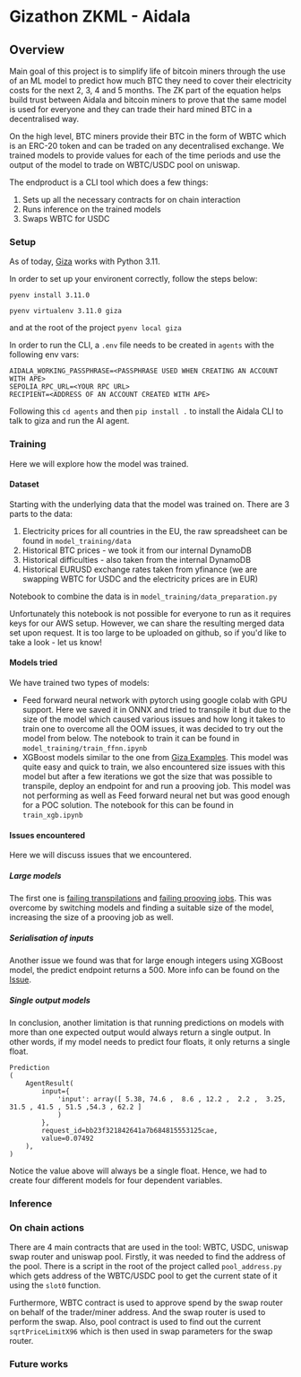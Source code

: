 # Gizathon ZKML - Aidala

## Overview

Main goal of this project is to simplify life of bitcoin miners through the use of an ML model to predict how much BTC they need to cover their electricity costs for the next 2, 3, 4 and 5 months. The ZK part of the equation helps build trust between Aidala and bitcoin miners to prove that the same model is used for everyone and they can trade their hard mined BTC in a decentralised way. 

On the high level, BTC miners provide their BTC in the form of WBTC which is an ERC-20 token and can be traded on any decentralised exchange. We trained models to provide values for each of the time periods and use the output of the model to trade on WBTC/USDC pool on uniswap. 

The endproduct is a CLI tool which does a few things:
1) Sets up all the necessary contracts for on chain interaction
2) Runs inference on the trained models
3) Swaps WBTC for USDC

### Setup

As of today, [Giza](https://docs.gizatech.xyz/welcome/installation) works with Python 3.11.

In order to set up your environent correctly, follow the steps below:

`pyenv install 3.11.0`

`pyenv virtualenv 3.11.0 giza`

and at the root of the project `pyenv local giza`

In order to run the CLI, a `.env` file needs to be created in `agents` with the following env vars:

```
AIDALA_WORKING_PASSPHRASE=<PASSPHRASE USED WHEN CREATING AN ACCOUNT WITH APE>
SEPOLIA_RPC_URL=<YOUR RPC URL>
RECIPIENT=<ADDRESS OF AN ACCOUNT CREATED WITH APE>
```

Following this `cd agents` and then `pip install .` to install the Aidala CLI to talk to giza and run the AI agent.


### Training

Here we will explore how the model was trained.

#### Dataset

Starting with the underlying data that the model was trained on. There are 3 parts to the data:
1) Electricity prices for all countries in the EU, the raw spreadsheet can be found in `model_training/data`
2) Historical BTC prices - we took it from our internal DynamoDB
3) Historical difficulties - also taken from the internal DynamoDB
4) Historical EURUSD exchange rates taken from yfinance (we are swapping WBTC for USDC and the electricity prices are in EUR)

Notebook to combine the data is in `model_training/data_preparation.py`

Unfortunately this notebook is not possible for everyone to run as it requires keys for our AWS setup. However, we can share the resulting merged data set upon request. It is too large to be uploaded on github, so if you'd like to take a look - let us know!

#### Models tried

We have trained two types of models: 
- Feed forward neural network with pytorch using google colab with GPU support. Here we saved it in ONNX and tried to transpile it but due to the size of the model which caused various issues and how long it takes to train one to overcome all the OOM issues, it was decided to try out the model from below. The notebook to train it can be found in `model_training/train_ffnn.ipynb`
- XGBoost models similar to the one from [Giza Examples](https://docs.gizatech.xyz/tutorials/zkml/verifiable-xgboost). This model was quite easy and quick to train, we also encountered size issues with this model but after a few iterations we got the size that was possible to transpile, deploy an endpoint for and run a prooving job. This model was not performing as well as Feed forward neural net but was good enough for a POC solution. The notebook for this can be found in `train_xgb.ipynb`

#### Issues encountered

Here we will discuss issues that we encountered. 

##### Large models

The first one is [failing transpilations](https://docs.gizatech.xyz/products/platform/known-limitations#transpilation-is-failing-due-to-memory) and [failing prooving jobs](https://docs.gizatech.xyz/products/platform/known-limitations#proving-job-failed). This was overcome by switching models and finding a suitable size of the model, increasing the size of a prooving job as well.

##### Serialisation of inputs

Another issue we found was that for large enough integers using XGBoost model, the predict endpoint returns a 500. More info can be found on the [Issue](https://github.com/gizatechxyz/giza-cli/issues/60).

##### Single output models

In conclusion, another limitation is that running predictions on models with more than one expected output would always return a single output. In other words, if my model needs to predict four floats, it only returns a single float.

```
Prediction 
(
    AgentResult(
        input={
            'input': array([ 5.38, 74.6 ,  8.6 , 12.2 ,  2.2 ,  3.25, 31.5 , 41.5 , 51.5 ,54.3 , 62.2 ]
            )
        }, 
        request_id=bb23f321842641a7b684815553125cae, 
        value=0.07492
    ),
)
``` 

Notice the value above will always be a single float. Hence, we had to create four different models for four dependent variables.

### Inference

### On chain actions

There are 4 main contracts that are used in the tool: WBTC, USDC, uniswap swap router and uniswap pool. Firstly, it was needed to find the address of the pool. There is a script in the root of the project called `pool_address.py` which gets address of the WBTC/USDC pool to get the current state of it using the `slot0` function.

Furthermore, WBTC contract is used to approve spend by the swap router on behalf of the trader/miner address. And the swap router is used to perform the swap. Also, pool contract is used to find out the current `sqrtPriceLimitX96` which is then used in swap parameters for the swap router.

### Future works
